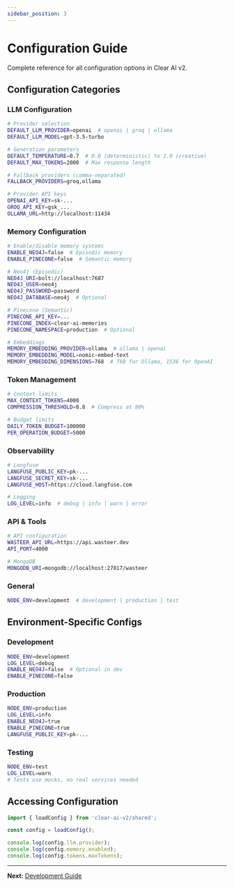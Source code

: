 ```yaml
---
sidebar_position: 3
---
```


# Configuration Guide

Complete reference for all configuration options in Clear AI v2.

## Configuration Categories

### LLM Configuration

```bash
# Provider selection
DEFAULT_LLM_PROVIDER=openai  # openai | groq | ollama
DEFAULT_LLM_MODEL=gpt-3.5-turbo

# Generation parameters
DEFAULT_TEMPERATURE=0.7  # 0.0 (deterministic) to 1.0 (creative)
DEFAULT_MAX_TOKENS=2000  # Max response length

# Fallback providers (comma-separated)
FALLBACK_PROVIDERS=groq,ollama

# Provider API keys
OPENAI_API_KEY=sk-...
GROQ_API_KEY=gsk_...
OLLAMA_URL=http://localhost:11434
```

### Memory Configuration

```bash
# Enable/disable memory systems
ENABLE_NEO4J=false  # Episodic memory
ENABLE_PINECONE=false  # Semantic memory

# Neo4j (Episodic)
NEO4J_URI=bolt://localhost:7687
NEO4J_USER=neo4j
NEO4J_PASSWORD=password
NEO4J_DATABASE=neo4j  # Optional

# Pinecone (Semantic)
PINECONE_API_KEY=...
PINECONE_INDEX=clear-ai-memories
PINECONE_NAMESPACE=production  # Optional

# Embeddings
MEMORY_EMBEDDING_PROVIDER=ollama  # ollama | openai
MEMORY_EMBEDDING_MODEL=nomic-embed-text
MEMORY_EMBEDDING_DIMENSIONS=768  # 768 for Ollama, 1536 for OpenAI
```

### Token Management

```bash
# Context limits
MAX_CONTEXT_TOKENS=4000
COMPRESSION_THRESHOLD=0.8  # Compress at 80%

# Budget limits
DAILY_TOKEN_BUDGET=100000
PER_OPERATION_BUDGET=5000
```

### Observability

```bash
# Langfuse
LANGFUSE_PUBLIC_KEY=pk-...
LANGFUSE_SECRET_KEY=sk-...
LANGFUSE_HOST=https://cloud.langfuse.com

# Logging
LOG_LEVEL=info  # debug | info | warn | error
```

### API & Tools

```bash
# API configuration
WASTEER_API_URL=https://api.wasteer.dev
API_PORT=4000

# MongoDB
MONGODB_URI=mongodb://localhost:27017/wasteer
```

### General

```bash
NODE_ENV=development  # development | production | test
```

## Environment-Specific Configs

### Development
```bash
NODE_ENV=development
LOG_LEVEL=debug
ENABLE_NEO4J=false  # Optional in dev
ENABLE_PINECONE=false
```

### Production
```bash
NODE_ENV=production
LOG_LEVEL=info
ENABLE_NEO4J=true
ENABLE_PINECONE=true
LANGFUSE_PUBLIC_KEY=pk-...
```

### Testing
```bash
NODE_ENV=test
LOG_LEVEL=warn
# Tests use mocks, no real services needed
```

## Accessing Configuration

```typescript
import { loadConfig } from 'clear-ai-v2/shared';

const config = loadConfig();

console.log(config.llm.provider);
console.log(config.memory.enabled);
console.log(config.tokens.maxTokens);
```

---

**Next:** [Development Guide](./development.md)
